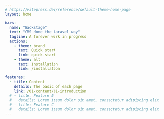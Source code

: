 ```yaml
---
# https://vitepress.dev/reference/default-theme-home-page
layout: home

hero:
  name: "Backstage"
  text: "CMS done the Laravel way"
  tagline: A forever work in progress
  actions:
    - theme: brand
      text: Quick start
      link: quick-start
    - theme: alt
      text: Installation
      link: /installation

features:
  - title: Content
    details: The basic of each page
    link: /01-content/01-introduction
  # - title: Feature B
  #   details: Lorem ipsum dolor sit amet, consectetur adipiscing elit
  # - title: Feature C
  #   details: Lorem ipsum dolor sit amet, consectetur adipiscing elit
---
```



